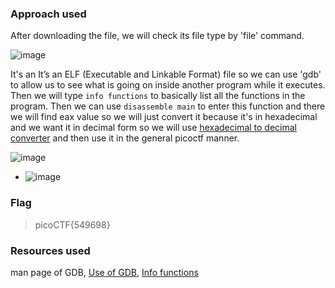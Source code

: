 ### Approach used
After downloading the file, we will check its file type by 'file' command.

![image](https://github.com/UselessAaka/picoCTF-Writeups/assets/148384618/26275905-a9cd-41ce-b772-5309143d3308)

It's an It’s an ELF (Executable and Linkable Format) file so we can use 'gdb' to allow us to see what is going on inside another program while it executes. Then we will type `info functions` to basically list all the functions in the program.
Then we can use `disassemble main` to enter this function and there we will find eax value so we will just convert it because it's in hexadecimal and we want it in decimal form so we will use [hexadecimal to decimal converter](https://www.rapidtables.com/convert/number/hex-to-decimal.html) and then use it in the general picoctf manner.

![image](https://github.com/UselessAaka/picoCTF-Writeups/assets/148384618/1b0203af-3791-4a40-865c-59a885c93574)

* ![image](https://github.com/UselessAaka/picoCTF-Writeups/assets/148384618/40061129-332b-4d45-a2ec-6953b7101ea3)

### Flag
> picoCTF{549698}

### Resources used
man page of GDB, [Use of GDB](https://www.geeksforgeeks.org/gdb-command-in-linux-with-examples/), [Info functions](https://stackoverflow.com/questions/10680670/ask-gdb-to-list-all-functions-in-a-program)
